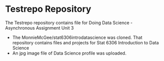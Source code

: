# Testrepo Repository
The Testrepo repository contains file for Doing Data Science - Asynchronous Assignment Unit 3
* The MonnieMcGee/stat6306introdatascience was cloned. That repository contains files and projects for Stat 6306 Introduction to Data Science
* An jpg image file of Data Science profile was uploaded. 

